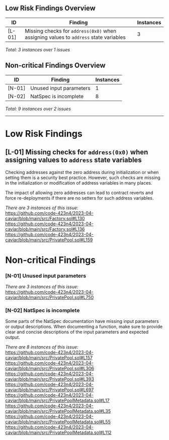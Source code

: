 ## Low Risk Findings Overview
| ID | Finding | Instances |
| -- | ------- | --------- |
| [L-01] | Missing checks for `address(0x0)` when assigning values to `address` state variables | 3 |

*Total: 3 instances over 1 issues*

## Non-critical Findings Overview
| ID | Finding | Instances |
| -- | ------- | --------- |
| [N-01] | Unused input parameters | 1 |
| [N-02] | NatSpec is incomplete | 8 |

*Total: 9 instances over 2 issues*

---

# Low Risk Findings

## [L-01] Missing checks for `address(0x0)` when assigning values to `address` state variables

Checking addresses against the zero address during initialization or when setting them is a security best practice. However, such checks are missing in the initialization or modification of address variables in many places.

The impact of allowing zero addresses can lead to contract reverts and force re-deployments if there are no setters for such address variables.

*There are 3 instances of this issue:* \
https://github.com/code-423n4/2023-04-caviar/blob/main/src/Factory.sol#L130 \
https://github.com/code-423n4/2023-04-caviar/blob/main/src/Factory.sol#L136 \
https://github.com/code-423n4/2023-04-caviar/blob/main/src/PrivatePool.sol#L159 

# Non-critical Findings

### [N-01] Unused input parameters
*There are 3 instances of this issue:* \
https://github.com/code-423n4/2023-04-caviar/blob/main/src/PrivatePool.sol#L750

### [N-02] NatSpec is incomplete

Some parts of the NatSpec documentation have missing input parameters or output descriptions. When documenting a function, make sure to provide clear and concise descriptions of the input parameters and expected output.

*There are 8 instances of this issue:* \
https://github.com/code-423n4/2023-04-caviar/blob/main/src/PrivatePool.sol#L157 \
https://github.com/code-423n4/2023-04-caviar/blob/main/src/PrivatePool.sol#L306 \
https://github.com/code-423n4/2023-04-caviar/blob/main/src/PrivatePool.sol#L393 \
https://github.com/code-423n4/2023-04-caviar/blob/main/src/PrivatePool.sol#L697 \
https://github.com/code-423n4/2023-04-caviar/blob/main/src/PrivatePoolMetadata.sol#L17 \
https://github.com/code-423n4/2023-04-caviar/blob/main/src/PrivatePoolMetadata.sol#L35 \
https://github.com/code-423n4/2023-04-caviar/blob/main/src/PrivatePoolMetadata.sol#L55 \
https://github.com/code-423n4/2023-04-caviar/blob/main/src/PrivatePoolMetadata.sol#L112 
